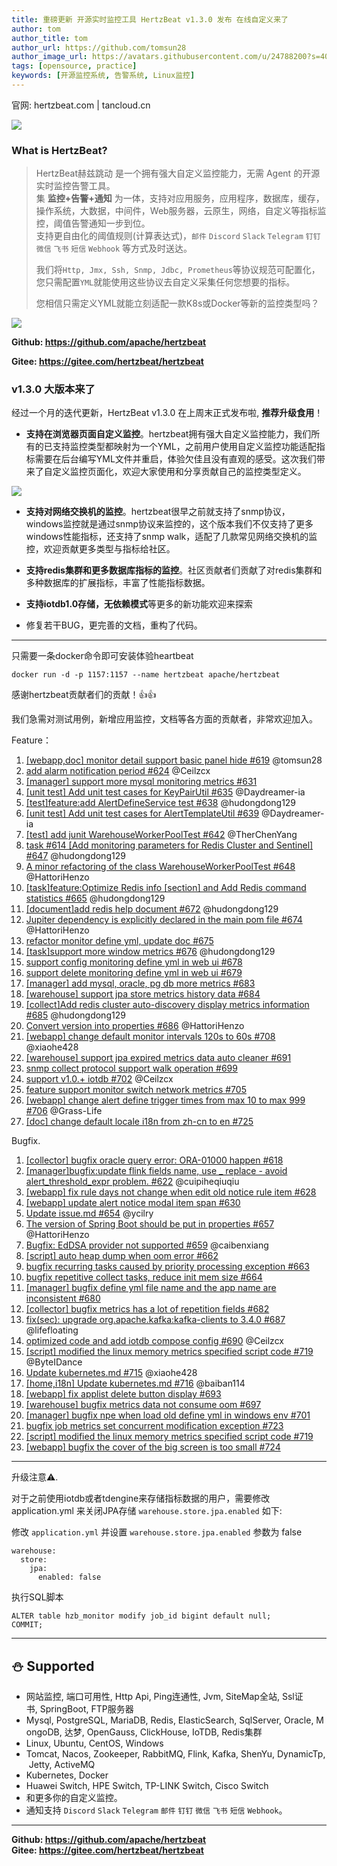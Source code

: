```yaml
---
title: 重磅更新 开源实时监控工具 HertzBeat v1.3.0 发布 在线自定义来了
author: tom  
author_title: tom   
author_url: https://github.com/tomsun28  
author_image_url: https://avatars.githubusercontent.com/u/24788200?s=400&v=4  
tags: [opensource, practice]
keywords: [开源监控系统, 告警系统, Linux监控]
---
```


官网: hertzbeat.com | tancloud.cn

![](https://p3-juejin.byteimg.com/tos-cn-i-k3u1fbpfcp/a9629ef5bb6e486cacddb899f1495c6e~tplv-k3u1fbpfcp-zoom-1.image)

### What is HertzBeat?

> HertzBeat赫兹跳动 是一个拥有强大自定义监控能力，无需 Agent 的开源实时监控告警工具。     
> 集 **监控+告警+通知** 为一体，支持对应用服务，应用程序，数据库，缓存，操作系统，大数据，中间件，Web服务器，云原生，网络，自定义等指标监控，阈值告警通知一步到位。   
> 支持更自由化的阈值规则(计算表达式)，`邮件` `Discord` `Slack` `Telegram` `钉钉` `微信` `飞书` `短信` `Webhook` 等方式及时送达。
>
> 我们将`Http, Jmx, Ssh, Snmp, Jdbc, Prometheus`等协议规范可配置化，您只需配置`YML`就能使用这些协议去自定义采集任何您想要的指标。
>
> 您相信只需定义YML就能立刻适配一款K8s或Docker等新的监控类型吗？

![](https://p3-juejin.byteimg.com/tos-cn-i-k3u1fbpfcp/4236e748f5ac4352b7cf4bb65ccf97aa~tplv-k3u1fbpfcp-zoom-1.image)

**Github: https://github.com/apache/hertzbeat**

**Gitee: https://gitee.com/hertzbeat/hertzbeat**

### v1.3.0 大版本来了

经过一个月的迭代更新，HertzBeat v1.3.0 在上周末正式发布啦, **推荐升级食用**！

- **支持在浏览器页面自定义监控**。hertzbeat拥有强大自定义监控能力，我们所有的已支持监控类型都映射为一个YML，之前用户使用自定义监控功能适配指标需要在后台编写YML文件并重启，体验欠佳且没有直观的感受。这次我们带来了自定义监控页面化，欢迎大家使用和分享贡献自己的监控类型定义。

![](https://p3-juejin.byteimg.com/tos-cn-i-k3u1fbpfcp/b5c9dd3e28c54c72b49a7470012a0c36~tplv-k3u1fbpfcp-zoom-1.image)

- **支持对网络交换机的监控**。hertzbeat很早之前就支持了snmp协议，windows监控就是通过snmp协议来监控的，这个版本我们不仅支持了更多windows性能指标，还支持了snmp walk，适配了几款常见网络交换机的监控，欢迎贡献更多类型与指标给社区。

- **支持redis集群和更多数据库指标的监控**。社区贡献者们贡献了对redis集群和多种数据库的扩展指标，丰富了性能指标数据。

- **支持iotdb1.0存储，无依赖模式**等更多的新功能欢迎来探索

- 修复若干BUG，更完善的文档，重构了代码。

---
只需要一条docker命令即可安装体验heartbeat

`docker run -d -p 1157:1157 --name hertzbeat apache/hertzbeat`

感谢hertzbeat贡献者们的贡献！👍👍

我们急需对测试用例，新增应用监控，文档等各方面的贡献者，非常欢迎加入。

Feature：

1. [[webapp,doc] monitor detail support basic panel hide #619](https://github.com/apache/hertzbeat/pull/619) @tomsun28
2. [add alarm notification period #624](https://github.com/apache/hertzbeat/pull/624) @Ceilzcx
3. [[manager] support more mysql monitoring metrics #631](https://github.com/apache/hertzbeat/pull/631)
4. [[unit test] Add unit test cases for KeyPairUtil #635](https://github.com/apache/hertzbeat/pull/635) @Daydreamer-ia
5. [[test]feature:add AlertDefineService test #638](https://github.com/apache/hertzbeat/pull/638) @hudongdong129
6. [[unit test] Add unit test cases for AlertTemplateUtil #639](https://github.com/apache/hertzbeat/pull/639) @Daydreamer-ia
7. [[test] add junit WarehouseWorkerPoolTest #642](https://github.com/apache/hertzbeat/pull/642) @TherChenYang
8. [task #614 [Add monitoring parameters for Redis Cluster and Sentinel] #647](https://github.com/apache/hertzbeat/pull/647) @hudongdong129
9. [A minor refactoring of the class WarehouseWorkerPoolTest #648](https://github.com/apache/hertzbeat/pull/648) @HattoriHenzo
10. [[task]feature:Optimize Redis info [section] and Add Redis command statistics #665](https://github.com/apache/hertzbeat/pull/665) @hudongdong129
11. [[document]add redis help document #672](https://github.com/apache/hertzbeat/pull/672) @hudongdong129
12. [Jupiter dependency is explicitly declared in the main pom file #674](https://github.com/apache/hertzbeat/pull/674) @HattoriHenzo
13. [refactor monitor define yml, update doc #675](https://github.com/apache/hertzbeat/pull/675)
14. [[task]support more window metrics #676](https://github.com/apache/hertzbeat/pull/676) @hudongdong129
15. [support config monitoring define yml in web ui #678](https://github.com/apache/hertzbeat/pull/678)
16. [support delete monitoring define yml in web ui #679](https://github.com/apache/hertzbeat/pull/679)
17. [[manager] add mysql, oracle, pg db more metrics #683](https://github.com/apache/hertzbeat/pull/683)
18. [[warehouse] support jpa store metrics history data #684](https://github.com/apache/hertzbeat/pull/684)
19. [[collect]Add redis cluster auto-discovery display metrics information #685](https://github.com/apache/hertzbeat/pull/685) @hudongdong129
20. [Convert version into properties #686](https://github.com/apache/hertzbeat/pull/686) @HattoriHenzo
21. [[webapp] change default monitor intervals 120s to 60s #708](https://github.com/apache/hertzbeat/pull/708) @xiaohe428
22. [[warehouse] support jpa expired metrics data auto cleaner #691](https://github.com/apache/hertzbeat/pull/691)
23. [snmp collect protocol support walk operation #699](https://github.com/apache/hertzbeat/pull/699)
24. [support v1.0.+ iotdb #702](https://github.com/apache/hertzbeat/pull/702) @Ceilzcx
25. [feature support monitor switch network metrics #705](https://github.com/apache/hertzbeat/pull/705)
26. [[webapp] change alert define trigger times from max 10 to max 999 #706](https://github.com/apache/hertzbeat/pull/706) @Grass-Life
27. [[doc] change default locale i18n from zh-cn to en #725](https://github.com/apache/hertzbeat/pull/725)

Bugfix.

1. [[collector] bugfix oracle query error: ORA-01000 happen #618](https://github.com/apache/hertzbeat/pull/618)
2. [[manager]bugfix:update flink fields name, use _ replace - avoid alert_threshold_expr problem. #622](https://github.com/apache/hertzbeat/pull/622) @cuipiheqiuqiu
3. [[webapp] fix rule days not change when edit old notice rule item #628](https://github.com/apache/hertzbeat/pull/628)
4. [[webapp] update alert notice modal item span #630](https://github.com/apache/hertzbeat/pull/630)
5. [Update issue.md #654](https://github.com/apache/hertzbeat/pull/654) @ycilry
6. [The version of Spring Boot should be put in properties #657](https://github.com/apache/hertzbeat/pull/657) @HattoriHenzo
7. [Bugfix: EdDSA provider not supported #659](https://github.com/apache/hertzbeat/pull/659) @caibenxiang
8. [[script] auto heap dump when oom error #662](https://github.com/apache/hertzbeat/pull/662)
9. [bugfix recurring tasks caused by priority processing exception #663](https://github.com/apache/hertzbeat/pull/663)
10. [bugfix repetitive collect tasks, reduce init mem size #664](https://github.com/apache/hertzbeat/pull/664)
11. [[manager] bugfix define yml file name and the app name are inconsistent #680](https://github.com/apache/hertzbeat/pull/680)
12. [[collector] bugfix metrics has a lot of repetition fields #682](https://github.com/apache/hertzbeat/pull/682)
13. [fix(sec): upgrade org.apache.kafka:kafka-clients to 3.4.0 #687](https://github.com/apache/hertzbeat/pull/687) @lifefloating
14. [optimized code and add iotdb compose config #690](https://github.com/apache/hertzbeat/pull/690) @Ceilzcx
15. [[script] modified the linux memory metrics specified script code #719](https://github.com/apache/hertzbeat/pull/719) @ByteIDance
16. [Update kubernetes.md #715](https://github.com/apache/hertzbeat/pull/715) @xiaohe428
17. [[home,i18n] Update kubernetes.md #716](https://github.com/apache/hertzbeat/pull/716) @baiban114
18. [[webapp] fix applist delete button display #693](https://github.com/apache/hertzbeat/pull/693)
19. [[warehouse] bugfix metrics data not consume oom #697](https://github.com/apache/hertzbeat/pull/697)
20. [[manager] bugfix npe when load old define yml in windows env #701](https://github.com/apache/hertzbeat/pull/701)
21. [bugfix job metrics set concurrent modification exception #723](https://github.com/apache/hertzbeat/pull/723)
22. [[script] modified the linux memory metrics specified script code #719](https://github.com/apache/hertzbeat/pull/719)
23. [[webapp] bugfix the cover of the big screen is too small #724](https://github.com/apache/hertzbeat/pull/724)

----     

升级注意⚠️.

对于之前使用iotdb或者tdengine来存储指标数据的用户，需要修改 application.yml 来关闭JPA存储 `warehouse.store.jpa.enabled` 如下:

修改 `application.yml` 并设置 `warehouse.store.jpa.enabled` 参数为 false

```
warehouse:
  store:
    jpa:
      enabled: false
```

执行SQL脚本

```
ALTER table hzb_monitor modify job_id bigint default null;
COMMIT;
```

---

## ⛄ Supported

- 网站监控, 端口可用性, Http Api, Ping连通性, Jvm, SiteMap全站, Ssl证书, SpringBoot, FTP服务器
- Mysql, PostgreSQL, MariaDB, Redis, ElasticSearch, SqlServer, Oracle, MongoDB, 达梦, OpenGauss, ClickHouse, IoTDB, Redis集群
- Linux, Ubuntu, CentOS, Windows
- Tomcat, Nacos, Zookeeper, RabbitMQ, Flink, Kafka, ShenYu, DynamicTp, Jetty, ActiveMQ
- Kubernetes, Docker
- Huawei Switch, HPE Switch, TP-LINK Switch, Cisco Switch
- 和更多你的自定义监控。
- 通知支持 `Discord` `Slack` `Telegram` `邮件` `钉钉` `微信` `飞书` `短信` `Webhook`。

----

**Github: https://github.com/apache/hertzbeat**      
**Gitee: https://gitee.com/hertzbeat/hertzbeat**
